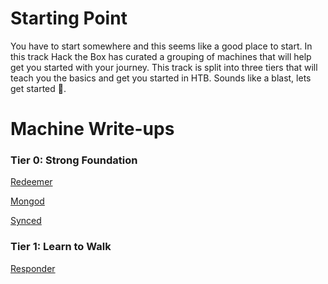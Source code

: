 # Starting Point

You have to start somewhere and this seems like a good place to start. In this track Hack the Box has curated a grouping of machines that will help get you started with your journey. This track is split into three tiers that will teach you the basics and get you started in HTB.  Sounds like a blast, lets get started 🙂. 

# Machine Write-ups

### Tier 0: Strong Foundation 

[Redeemer](https://github.com/BeepBoopStuff/AllTheFlags/blob/55c2f5e18867aba223297fbc249dbdef7bf022df/Hack%20The%20Box/Starting%20Point/Redeemer/README.md)

[Mongod](https://github.com/BeepBoopStuff/AllTheFlags/blob/55c2f5e18867aba223297fbc249dbdef7bf022df/Hack%20The%20Box/Starting%20Point/Mongod/README.md)

[Synced](https://github.com/BeepBoopStuff/AllTheFlags/blob/55c2f5e18867aba223297fbc249dbdef7bf022df/Hack%20The%20Box/Starting%20Point/Synced/README.md)



### Tier 1: Learn to Walk

[Responder](https://github.com/BeepBoopStuff/AllTheFlags/blob/55c2f5e18867aba223297fbc249dbdef7bf022df/Hack%20The%20Box/Starting%20Point/Responder/README.md)
